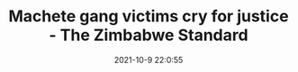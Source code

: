 ---
"title": "Machete gang victims cry for justice - The Zimbabwe Standard"
"date": "2021-10-9 22:0:55"
"feed_name": "GOOGLENEWSMINING"
"feed_website": "https://news.google.com/search?q=mining%2Bincident&hl=en-US&gl=US&ceid=US:en"
"feed_rss": "https://news.google.com/rss/search?q=mining%2Bincident&hl=en-US&gl=US&ceid=US:en"
"link": "https://www.thestandard.co.zw/2021/10/10/machete-gang-victims-cry-for-justice/"
"source": "{'href': 'https://www.thestandard.co.zw', 'title': 'The Zimbabwe Standard'}"
"file": "_posts/2021-1-1-36a3d473a1ed3e19328e0ee91c8a59cdc2272c7e.md"
"accident": "1"
"drilling": "0"
"dead": "0"
"injured": "0"
"arrested": "0"
"place": "unknown place"
"where": "unknown site"
"causes": "unknown"
"place_uri": "unknown place"
---